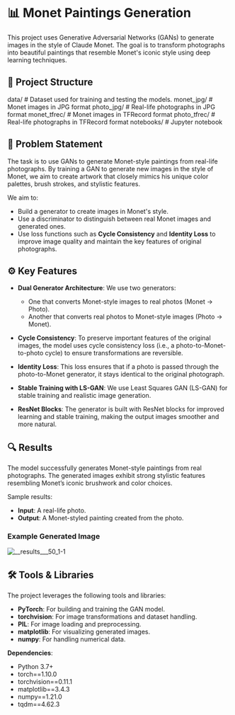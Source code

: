# 📊 Monet Paintings Generation

This project uses Generative Adversarial Networks (GANs) to generate images in the style of Claude Monet. The goal is to transform photographs into beautiful paintings that resemble Monet's iconic style using deep learning techniques.

## 📁 Project Structure

data/ # Dataset used for training and testing the models. 
  monet_jpg/ # Monet images in JPG format 
  photo_jpg/ # Real-life photographs in JPG format 
  monet_tfrec/ # Monet images in TFRecord format 
  photo_tfrec/ # Real-life photographs in TFRecord format 
notebooks/ # Jupyter notebook

## 🧠 Problem Statement

The task is to use GANs to generate Monet-style paintings from real-life photographs. By training a GAN to generate new images in the style of Monet, we aim to create artwork that closely mimics his unique color palettes, brush strokes, and stylistic features.

We aim to:

- Build a generator to create images in Monet's style.
- Use a discriminator to distinguish between real Monet images and generated ones.
- Use loss functions such as **Cycle Consistency** and **Identity Loss** to improve image quality and maintain the key features of original photographs.

## ⚙️ Key Features

- **Dual Generator Architecture**: We use two generators:
  - One that converts Monet-style images to real photos (Monet → Photo).
  - Another that converts real photos to Monet-style images (Photo → Monet).
  
- **Cycle Consistency**: To preserve important features of the original images, the model uses cycle consistency loss (i.e., a photo-to-Monet-to-photo cycle) to ensure transformations are reversible.

- **Identity Loss**: This loss ensures that if a photo is passed through the photo-to-Monet generator, it stays identical to the original photograph.

- **Stable Training with LS-GAN**: We use Least Squares GAN (LS-GAN) for stable training and realistic image generation.

- **ResNet Blocks**: The generator is built with ResNet blocks for improved learning and stable training, making the output images smoother and more natural.

## 🔍 Results

The model successfully generates Monet-style paintings from real photographs. The generated images exhibit strong stylistic features resembling Monet’s iconic brushwork and color choices.

Sample results:

- **Input**: A real-life photo.
- **Output**: A Monet-styled painting created from the photo.

### Example Generated Image

![__results___50_1-1](https://github.com/user-attachments/assets/5e786bba-4197-40de-a9f8-d68540904c53)



## 🛠️ Tools & Libraries

The project leverages the following tools and libraries:

- **PyTorch**: For building and training the GAN model.
- **torchvision**: For image transformations and dataset handling.
- **PIL**: For image loading and preprocessing.
- **matplotlib**: For visualizing generated images.
- **numpy**: For handling numerical data.

**Dependencies**:

- Python 3.7+
- torch==1.10.0
- torchvision==0.11.1
- matplotlib==3.4.3
- numpy==1.21.0
- tqdm==4.62.3

